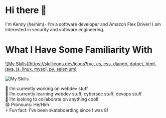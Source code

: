 # Hi there 👋
  I'm Kenny (he/him)- I'm a software developer and Amazon Flex Driver! I am interested in security and software engineering.
  
# What I Have Some Familiarity With
[![My Skills](https://skillicons.dev/icons?i=c, cs, css, django, dotnet, html, java, js, linux, mysql, py, selenium)](https://skillicons.dev)

![My Skills](https://skillicons.dev/icons?i=py,git,github,discord,bootstrap,arduino)

 🔭 I’m currently working on webdev stuff  
 🌱 I’m currently learning webdev stuff, cybersec stuff, devops stuff  
 👯 I’m looking to collaborate on anything cool!  
 😄 Pronouns: He/Him  
 ⚡ Fun fact: I've been skateboarding since I was 8!  
 

